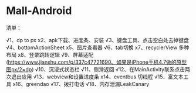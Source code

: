 # Mall-Android

清单：

√1、dp to px
x2、apk下载、进度条、安装
√3、键盘工具、点击空白处去掉键盘
√4、bottomActionSheet
x5、图片查看器
√6、tab切换
x7、recyclerView 多种布局
x8、登录跳转逻辑
√9、屏幕适配(https://www.jianshu.com/p/337c47721690、如果是iPhone手机4.7做的原型图px/2=dp)
√10、沉浸式状态栏
√11、侧滑返回
√12、在MainActivity联系点击两次退出应用
√13、webview和设置进度条
x14、eventbus 切线程
√15、富文本工具
x16、greendao
√17、拨打电话
√18、内存泄漏LeakCanary